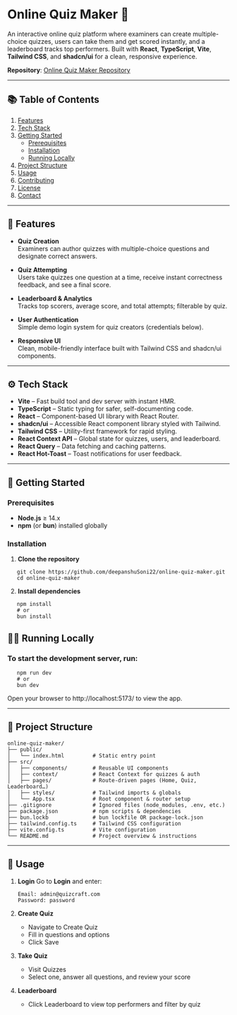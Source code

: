 # Online Quiz Maker 🎉

An interactive online quiz platform where examiners can create multiple-choice quizzes, users can take them and get scored instantly, and a leaderboard tracks top performers. Built with **React**, **TypeScript**, **Vite**, **Tailwind CSS**, and **shadcn/ui** for a clean, responsive experience.

**Repository**: [Online Quiz Maker Repository](https://github.com/deepanshuSoni22/online-quiz-maker)

---

## 📚 Table of Contents

1. [Features](#features)  
2. [Tech Stack](#tech-stack)  
3. [Getting Started](#getting-started)  
   - [Prerequisites](#prerequisites)  
   - [Installation](#installation)  
   - [Running Locally](#running-locally)  
4. [Project Structure](#project-structure)  
5. [Usage](#usage)  
6. [Contributing](#contributing)  
7. [License](#license)  
8. [Contact](#contact)  

---

## 🌟 Features

- **Quiz Creation**  
  Examiners can author quizzes with multiple-choice questions and designate correct answers.

- **Quiz Attempting**  
  Users take quizzes one question at a time, receive instant correctness feedback, and see a final score.

- **Leaderboard & Analytics**  
  Tracks top scorers, average score, and total attempts; filterable by quiz.

- **User  Authentication**  
  Simple demo login system for quiz creators (credentials below).

- **Responsive UI**  
  Clean, mobile-friendly interface built with Tailwind CSS and shadcn/ui components.

---

## ⚙️ Tech Stack

- **Vite** – Fast build tool and dev server with instant HMR.  
- **TypeScript** – Static typing for safer, self-documenting code.  
- **React** – Component-based UI library with React Router.  
- **shadcn/ui** – Accessible React component library styled with Tailwind.  
- **Tailwind CSS** – Utility-first framework for rapid styling.  
- **React Context API** – Global state for quizzes, users, and leaderboard.  
- **React Query** – Data fetching and caching patterns.  
- **React Hot-Toast** – Toast notifications for user feedback.  

---

## 🚀 Getting Started

### Prerequisites

- **Node.js** ≥ 14.x  
- **npm** (or **bun**) installed globally

### Installation

1. **Clone the repository**  
```
   git clone https://github.com/deepanshuSoni22/online-quiz-maker.git
   cd online-quiz-maker
```
2. **Install dependencies**
```
   npm install
   # or
   bun install
```

## 🏃‍♂️ Running Locally

### To start the development server, run:
```
   npm run dev
   # or
   bun dev
```

Open your browser to http://localhost:5173/ to view the app.

---

## 📁 Project Structure

```
online-quiz-maker/
├── public/                
│   └── index.html         # Static entry point
├── src/
│   ├── components/        # Reusable UI components
│   ├── context/           # React Context for quizzes & auth
│   ├── pages/             # Route-driven pages (Home, Quiz, Leaderboard…)
│   ├── styles/            # Tailwind imports & globals
│   └── App.tsx            # Root component & router setup
├── .gitignore             # Ignored files (node_modules, .env, etc.)
├── package.json           # npm scripts & dependencies
├── bun.lockb              # bun lockfile OR package-lock.json
├── tailwind.config.ts     # Tailwind CSS configuration
├── vite.config.ts         # Vite configuration
└── README.md              # Project overview & instructions
```

---

## 📝 Usage

1. **Login**
   Go to **Login** and enter:
   ```
   Email: admin@quizcraft.com
   Password: password
   ```

2. **Create Quiz**
   - Navigate to Create Quiz
   - Fill in questions and options
   - Click Save

3. **Take Quiz**
   - Visit Quizzes
   - Select one, answer all questions, and review your score
  
4. **Leaderboard**
   - Click Leaderboard to view top performers and filter by quiz
